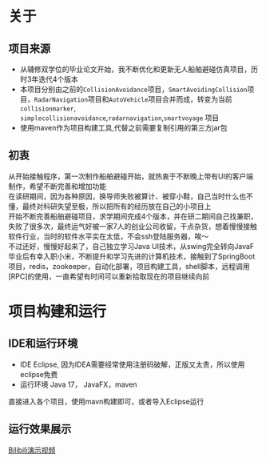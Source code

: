 # 关于 

## 项目来源 

- 从辅修双学位的毕业论文开始，我不断优化和更新无人船舶避碰仿真项目，历时3年迭代4个版本  
- 本项目分别由之前的`CollisionAvoidance`项目，`SmartAvoidingCollision`项目，`RadarNavigation`项目和`AutoVehicle`项目合并而成，转变为当前`collisionmarker`, `simplecollisionavoidance`,`radarnavigation`,`smartvoyage` 项目    
- 使用maven作为项目构建工具,代替之前需要复制引用的第三方jar包  

## 初衷 

从开始接触程序，第一次制作船舶避碰开始，就热衷于不断晚上带有UI的客户端制作，希望不断完善和增加功能  
在读研期间，因为各种原因，换导师失败被算计、被穿小鞋，自己当时什么也不懂，最终对科研失望至极，所以把所有的经历放在自己的小项目上  
开始不断完善船舶避碰项目，求学期间完成4个版本，并在研二期间自己找兼职，失败了很多次，最终运气好被一家7人的创业公司收留，干点杂货，想着慢慢接触软件行业，当时的软件水平实在太低，不会ssh登陆服务器，唉～  
不过还好，慢慢好起来了，自己独立学习Java UI技术，从swing完全转向JavaF  
毕业后有幸入职小米，不断提升和学习先进的计算机技术，接触到了SpringBoot项目，redis，zookeeper，自动化部署，项目构建工具，shell脚本，远程调用[RPC]的使用，一直希望有时间可以重新拾取现在的项目继续向前  

# 项目构建和运行  

## IDE和运行环境 

- IDE Eclipse, 因为IDEA需要经常使用注册码破解，正版又太贵，所以使用eclipse免费  
- 运行环境 Java 17， JavaFX，maven  

直接进入各个项目，使用mavn构建即可，或者导入Eclipse运行  

## 运行效果展示 

[Bilibili演示视频](https://www.bilibili.com/video/BV1Wu411Q7gp?share_source=copy_web)  






